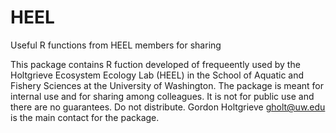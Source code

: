 # HEEL
Useful R functions from HEEL members for sharing

This package contains R fuction developed of frequeently used by the Holtgrieve Ecosystem Ecology Lab 
(HEEL) in the School of Aquatic and Fishery Sciences at the University of Washington.  The package is 
meant for internal use and for sharing among colleagues.  It is not for public use and there are no
guarantees. Do not distribute. Gordon Holtgrieve <gholt@uw.edu> is the main contact for the package.
